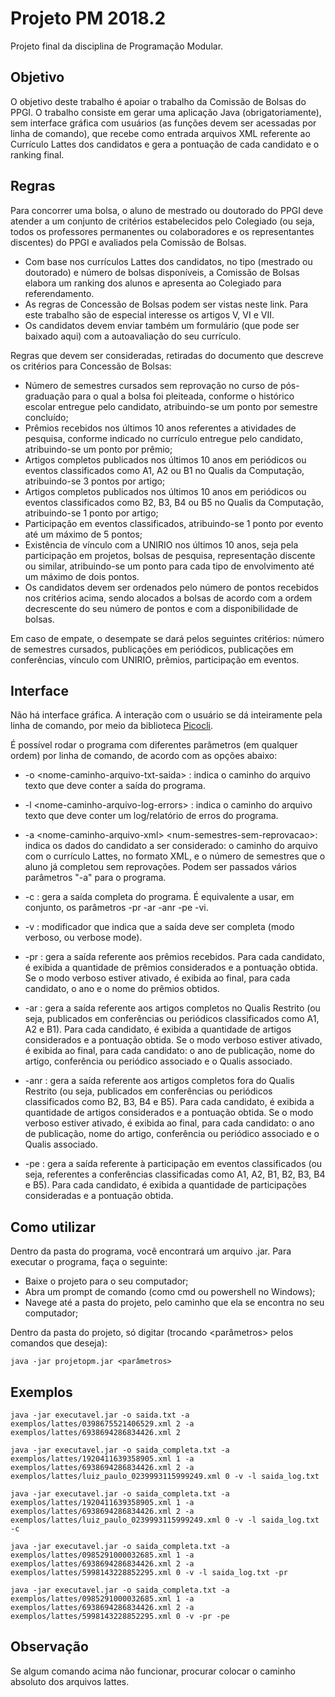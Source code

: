 
# Projeto PM 2018.2
Projeto final da disciplina de Programação Modular.

## Objetivo
O objetivo deste trabalho é apoiar o trabalho da Comissão de Bolsas do PPGI. O trabalho consiste em gerar uma aplicação Java (obrigatoriamente), sem interface gráfica com usuários (as funções devem ser acessadas por linha de comando), que recebe como entrada arquivos XML referente ao Currículo Lattes dos candidatos e gera a pontuação de cada candidato e o ranking final.

## Regras
Para concorrer uma bolsa, o aluno de mestrado ou doutorado do PPGI deve atender a um conjunto de critérios estabelecidos pelo Colegiado (ou seja, todos os professores permanentes ou colaboradores e os representantes discentes) do PPGI e avaliados pela Comissão de Bolsas.

* Com base nos currículos Lattes dos candidatos, no tipo (mestrado ou doutorado) e número de bolsas disponíveis, a Comissão de Bolsas elabora um ranking dos alunos e apresenta ao Colegiado para referendamento.
* As regras de Concessão de Bolsas podem ser vistas neste link. Para este trabalho são de especial interesse os artigos V, VI e VII.
* Os candidatos devem enviar também um formulário (que pode ser baixado aqui) com a autoavaliação do seu currículo.

Regras que devem ser consideradas, retiradas do documento que descreve os critérios para Concessão de Bolsas:

* Número de semestres cursados sem reprovação no curso de pós-graduação para o qual a bolsa foi pleiteada, conforme o histórico escolar entregue pelo candidato, atribuindo-se um ponto por semestre concluído;
* Prêmios recebidos nos últimos 10 anos referentes a atividades de pesquisa, conforme indicado no currículo entregue pelo candidato, atribuindo-se um ponto por prêmio;
* Artigos completos publicados nos últimos 10 anos em periódicos ou eventos classificados como A1, A2 ou B1 no Qualis da Computação, atribuindo-se 3 pontos por artigo;    
* Artigos completos publicados nos últimos 10 anos em periódicos ou eventos classificados como B2, B3, B4 ou B5 no Qualis da Computação, atribuindo-se 1 ponto por artigo;
* Participação em eventos classificados, atribuindo-se 1 ponto por evento até um máximo de 5 pontos;
* Existência de vínculo com a UNIRIO nos últimos 10 anos, seja pela participação em projetos, bolsas de pesquisa, representação discente ou similar, atribuindo-se um ponto para cada tipo de envolvimento até um máximo de dois pontos.
* Os candidatos devem ser ordenados pelo número de pontos recebidos nos critérios acima, sendo alocados a bolsas de acordo com a ordem decrescente do seu número de pontos e com a disponibilidade de bolsas.

Em caso de empate, o desempate se dará pelos seguintes critérios: número de semestres cursados, publicações em periódicos, publicações em conferências, vínculo com UNIRIO, prêmios, participação em eventos.

## Interface

Não há interface gráfica. A interação com o usuário se dá inteiramente pela linha de comando, por meio da biblioteca [Picocli](https://github.com/remkop/picocli).

É possível rodar o programa com diferentes parâmetros (em qualquer ordem) por linha de comando, de acordo com as opções abaixo:

-   -o <nome-caminho-arquivo-txt-saida\> : indica o caminho do arquivo texto que deve conter a saída do programa.

-   -l <nome-caminho-arquivo-log-errors\> : indica o caminho do arquivo texto que deve conter um log/relatório de erros do programa.

-   -a <nome-caminho-arquivo-xml\> <num-semestres-sem-reprovacao\>: indica os dados do candidato a ser considerado: o caminho do arquivo com o currículo Lattes, no formato XML, e o número de semestres que o aluno já completou sem reprovações. Podem ser passados vários parâmetros "-a" para o programa.

-   -c : gera a saída completa do programa. É equivalente a usar, em conjunto, os parâmetros -pr -ar -anr -pe -vi.

-   -v : modificador que indica que a saída deve ser completa (modo verboso, ou verbose mode).

-   -pr : gera a saída referente aos prêmios recebidos. Para cada candidato, é exibida a quantidade de prêmios considerados e a pontuação obtida. Se o modo verboso estiver ativado, é exibida ao final, para cada candidato, o ano e o nome do prêmios obtidos.

-   -ar : gera a saída referente aos artigos completos no Qualis Restrito (ou seja, publicados em conferências ou periódicos classificados como A1, A2 e B1). Para cada candidato, é exibida a quantidade de artigos considerados e a pontuação obtida. Se o modo verboso estiver ativado, é exibida ao final, para cada candidato: o ano de publicação, nome do artigo, conferência ou periódico associado e o Qualis associado.

-   -anr : gera a saída referente aos artigos completos fora do Qualis Restrito (ou seja, publicados em conferências ou periódicos classificados como B2, B3, B4 e B5). Para cada candidato, é exibida a quantidade de artigos considerados e a pontuação obtida. Se o modo verboso estiver ativado, é exibida ao final, para cada candidato: o ano de publicação, nome do artigo, conferência ou periódico associado e o Qualis associado.

-   -pe : gera a saída referente à participação em eventos classificados (ou seja, referentes a conferências classificadas como A1, A2, B1, B2, B3, B4 e B5). Para cada candidato, é exibida a quantidade de participações consideradas e a pontuação obtida.

## Como utilizar

Dentro da pasta do programa, você encontrará um arquivo .jar. Para executar o programa, faça o seguinte:

- Baixe o projeto para o seu computador;
- Abra um prompt de comando (como cmd ou powershell no Windows);
- Navege até a pasta do projeto, pelo caminho que ela se encontra no seu computador;

Dentro da pasta do projeto, só digitar (trocando <parâmetros> pelos comandos que deseja):

~~~~
java -jar projetopm.jar <parâmetros>
~~~~

## Exemplos 

~~~~
java -jar executavel.jar -o saida.txt -a exemplos/lattes/0398675521406529.xml 2 -a exemplos/lattes/6938694286834426.xml 2

java -jar executavel.jar -o saida_completa.txt -a exemplos/lattes/1920411639358905.xml 1 -a exemplos/lattes/6938694286834426.xml 2 -a exemplos/lattes/luiz_paulo_0239993115999249.xml 0 -v -l saida_log.txt

java -jar executavel.jar -o saida_completa.txt -a exemplos/lattes/1920411639358905.xml 1 -a exemplos/lattes/6938694286834426.xml 2 -a exemplos/lattes/luiz_paulo_0239993115999249.xml 0 -v -l saida_log.txt -c

java -jar executavel.jar -o saida_completa.txt -a exemplos/lattes/0985291000032685.xml 1 -a exemplos/lattes/6938694286834426.xml 2 -a exemplos/lattes/5998143228852295.xml 0 -v -l saida_log.txt -pr 

java -jar executavel.jar -o saida_completa.txt -a exemplos/lattes/0985291000032685.xml 1 -a exemplos/lattes/6938694286834426.xml 2 -a exemplos/lattes/5998143228852295.xml 0 -v -pr -pe 
~~~~

## Observação

Se algum comando acima não funcionar, procurar colocar o caminho absoluto dos arquivos lattes.
